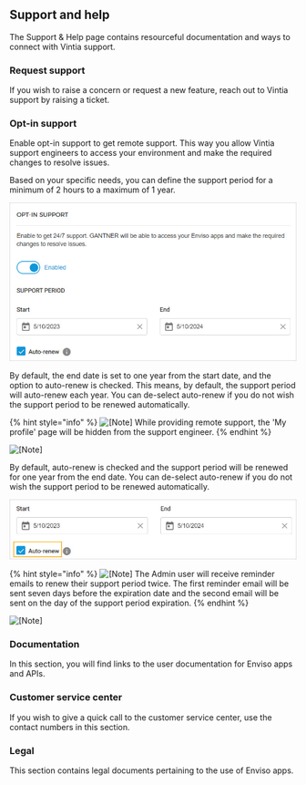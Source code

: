 ## Support and help


The Support & Help page contains resourceful documentation and ways to connect with Vintia support.

### Request support


If you wish to raise a concern or request a new feature, reach out to Vintia support by raising a ticket.

### Opt-in support


Enable opt-in support to get remote support. This way you allow Vintia support engineers to access your environment and make the required changes to resolve issues.

Based on your specific needs, you can define the support period for a minimum of 2 hours to a maximum of 1 year.

![97.jpg](media/uuid-99b28e11-ef3e-91d6-117f-fe926edcb6c1.jpg)

By default, the end date is set to one year from the start date, and the option to auto-renew is checked. This means, by default, the support period will auto-renew each year. You can de-select auto-renew if you do not wish the support period to be renewed automatically.


{% hint style="info" %}
![[Note]](media/note.png)
While providing remote support, the 'My profile' page will be hidden from the support engineer.
{% endhint %}


![[Note]](media/note.png)

By default, auto-renew is checked and the support period will be renewed for one year from the end date. You can de-select auto-renew if you do not wish the support period to be renewed automatically.

![150.jpg](media/uuid-29ced56f-5ba1-8056-0f64-847d0dad84f3.jpg)


{% hint style="info" %}
![[Note]](media/note.png)
The Admin user will receive reminder emails to renew their support period twice. The first reminder email will be sent seven days before the expiration date and the second email will be sent on the day of the support period expiration.
{% endhint %}


![[Note]](media/note.png)

### Documentation


In this section, you will find links to the user documentation for Enviso apps and APIs.

### Customer service center


If you wish to give a quick call to the customer service center, use the contact numbers in this section.

### Legal


This section contains legal documents pertaining to the use of Enviso apps.